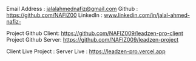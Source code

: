 Email Address : jalalahmednafiz@gmail.com
Github : https://github.com/NAFIZ00
LinkedIn : www.linkedin.com/in/jalal-ahmed-nafiz-

Project Github Client: https://github.com/NAFIZ009/leadzen-pro-client
Project Github Server: https://github.com/NAFIZ009/leadzen-project

Client Live Project :
Server Live : https://leadzen-pro.vercel.app
